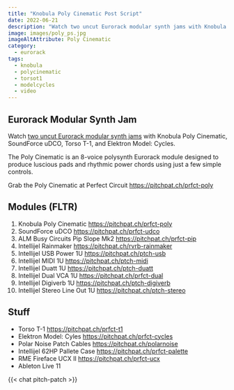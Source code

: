 ```yaml
---
title: "Knobula Poly Cinematic Post Script"
date: 2022-06-21
description: "Watch two uncut Eurorack modular synth jams with Knobula Poly Cinematic, SoundForce uDCO, Torso T-1, and Elektron Model: Cycles. The Poly Cinematic is an 8-voice polysynth Eurorack module designed to produce luscious pads and rhythmic power chords using just a few simple controls."
image: images/poly_ps.jpg
imageAltAttribute: Poly Cinematic
category: 
  - eurorack
tags:
  - knobula
  - polycinematic
  - torsot1
  - modelcycles
  - video
---
```


## Eurorack Modular Synth Jam

Watch [two uncut Eurorack modular synth jams](https://youtu.be/rsI6Jou0P1M "watch on YouTube") with Knobula Poly Cinematic, SoundForce uDCO, Torso T-1, and Elektron Model: Cycles.

The Poly Cinematic is an 8-voice polysynth Eurorack module designed to produce luscious pads and rhythmic power chords using just a few simple controls.

Grab the Poly Cinematic at Perfect Circuit
https://pitchpat.ch/prfct-poly


## Modules (FLTR) 

1. Knobula Poly Cinematic
    https://pitchpat.ch/prfct-poly
2. SoundForce uDCO
    https://pitchpat.ch/prfct-udco
3. ALM Busy Circuits Pip Slope Mk2
    https://pitchpat.ch/prfct-pip
4. Intellijel Rainmaker
    https://pitchpat.ch/rvrb-rainmaker
5. Intellijel USB Power 1U
    https://pitchpat.ch/ptch-usb
6. Intellijel MIDI 1U
    https://pitchpat.ch/ptch-midi
7. Intellijel Duatt 1U
    https://pitchpat.ch/ptch-duatt
8. Intellijel Dual VCA 1U
    https://pitchpat.ch/prfct-dual
9. Intellijel Digiverb 1U
    https://pitchpat.ch/ptch-digiverb
10. Intellijel Stereo Line Out 1U
      https://pitchpat.ch/ptch-stereo

## Stuff

* Torso T-1
   https://pitchpat.ch/prfct-t1
* Elektron Model: Cyles
   https://pitchpat.ch/prfct-cycles
* Polar Noise Patch Cables
   https://pitchpat.ch/polarnoise
* Intellijel 62HP Pallete Case
   https://pitchpat.ch/prfct-palette
* RME Fireface UCX II
   https://pitchpat.ch/prfct-ucx
* Ableton Live 11

{{< chat pitch-patch >}}